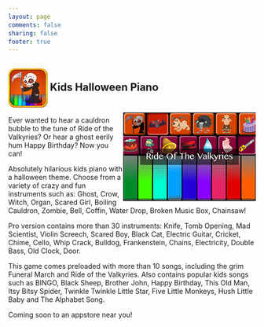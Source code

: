 ```yaml
---
layout: page
comments: false
sharing: false
footer: true
---
```

<h2 style="padding-top:0px;"> <img src="/images/icons/halloween_icon_80.png" style="height:80px; border:0px; vertical-align:middle"> Kids Halloween Piano</img> <img src="/images/icons/halloween_screen_180.png" style="height:180px; border:0px; float:right; margin-top:10px;" /></h2>


Ever wanted to hear a cauldron bubble to the tune of Ride of the Valkyries? Or hear a ghost eerily hum Happy Birthday? Now you can!

Absolutely hilarious kids piano with a halloween theme. Choose from a variety of crazy and fun instruments such as:
Ghost, Crow, Witch, Organ, Scared Girl, Boiling Cauldron, Zombie, Bell, Coffin, Water Drop, Broken Music Box, Chainsaw!

Pro version contains more than 30 instruments: Knife, Tomb Opening, Mad Scientist, Violin Screech, Scared Boy, Black Cat, Electric Guitar, Cricket, Chime, Cello, Whip Crack, Bulldog, Frankenstein, Chains, Electricity, Double Bass, Old Clock, Door.

This game comes preloaded with more than 10 songs, including the grim Funeral March and Ride of the Valkyries. Also contains popular kids songs such as BINGO, Black Sheep, Brother John, Happy Birthday, This Old Man, Itsy Bitsy Spider, Twinkle Twinkle Little Star, Five Little Monkeys, Hush Little Baby and The Alphabet Song.



Coming soon to an appstore near you!